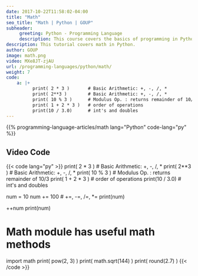 ```yaml
---
date: 2017-10-22T11:58:02-04:00
title: "Math"
seo_title: "Math | Python | GOUP"
subheader:
     greeting: Python - Programming Language
     description: This course covers the basics of programming in Python. Work your way through the videos/articles and I'll teach you everything you need to know to start your programming journey!
description: This tutorial covers math in Python.
author: GOUP
image: math.png
video: MXe8JT-zjAU
url: /programming-languages/python/math/
weight: 7
code:
    a: |+
          print( 2 * 3 )       # Basic Arithmetic: +, -, /, *
          print( 2**3 )        # Basic Arithmetic: +, -, /, *
          print( 10 % 3 )      # Modulus Op. : returns remainder of 10/3
          print( 1 + 2 * 3 )   # order of operations
          print(10 / 3.0)      # int's and doubles
---
```


{{% programming-language-articles/math lang="Python" code-lang="py" %}}

## Video Code

{{< code lang="py" >}}
print( 2 * 3 )       # Basic Arithmetic: +, -, /, *
print( 2**3 )        # Basic Arithmetic: +, -, /, *
print( 10 % 3 )      # Modulus Op. : returns remainder of 10/3
print( 1 + 2 * 3 )   # order of operations
print(10 / 3.0)      # int's and doubles


num = 10
num += 100 # +=, -=, /=, *=
print(num)

++num
print(num)

# Math module has useful math methods
import math
print( pow(2, 3) )
print( math.sqrt(144) )
print( round(2.7) )
{{< /code >}}